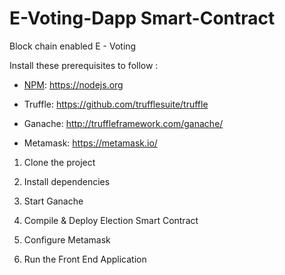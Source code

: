# E-Voting-Dapp Smart-Contract
Block chain enabled E - Voting


Install these prerequisites to follow :

* [NPM](https://nodejs.org): https://nodejs.org

* Truffle: https://github.com/trufflesuite/truffle

* Ganache: http://truffleframework.com/ganache/

* Metamask: https://metamask.io/

1) Clone the project

2) Install dependencies

3) Start Ganache

4) Compile & Deploy Election Smart Contract

5) Configure Metamask

6) Run the Front End Application
